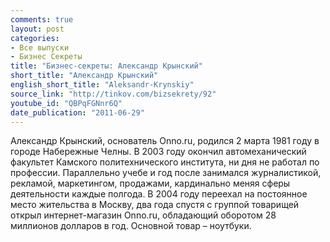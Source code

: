 ```yaml
---
comments: true
layout: post
categories:
- Все выпуски
- Бизнес Секреты
title: "Бизнес-секреты: Александр Крынский"
short_title: "Александр Крынский"
english_short_title: "Aleksandr-Krynskiy"
source_link: "http://tinkov.com/bizsekrety/92"
youtube_id: "QBPqFGNnr6Q"
date_publication: "2011-06-29"
---
```

Александр Крынский, основатель Onno.ru, родился 2 марта 1981 году в городе Набережные Челны. В 2003 году окончил автомеханический факультет Камского политехнического института, ни дня не работал по профессии. Параллельно учебе и год после занимался журналистикой, рекламой, маркетингом, продажами, кардинально меняя сферы деятельности каждые полгода. В 2004 году переехал на постоянное место жительства в Москву, два года спустя с группой товарищей открыл интернет-магазин Onno.ru, обладающий оборотом 28 миллионов долларов в год. Основной товар – ноутбуки.
